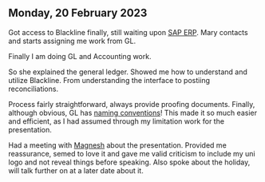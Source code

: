 ## Monday, 20 February 2023

Got access to Blackline finally, still waiting upon [SAP ERP](../../Limitations/Tech%20Support.md). Mary contacts and starts assigning me work from GL.

Finally I am doing GL and Accounting work.

So she explained the general ledger. Showed me how to understand and utilize Blackline. From understanding the interface to postiing reconciliations.

Process fairly straightforward, always provide proofing documents. Finally, although obvious, GL has [naming conventions](../../Improvements/Efficiency%20Improvements.md)! This made it so much easier and efficient, as I had assumed through my limitation work for the presentation. 

Had a meeting with [Magnesh](../../../Magnesh.md) about the presentation. Provided me reassurance, semed to love it and gave me valid criticism to include my uni logo and not reveal things before speaking. Also spoke about the holiday, will talk further on at a later date about it.